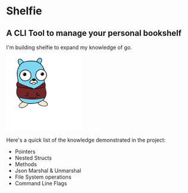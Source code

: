 # Shelfie
## A CLI Tool to manage your personal bookshelf

I'm building shelfie to expand my knowledge of go.

<img src="./images/sethgopher.svg" width="200" height="200" alt="Image of me as a gopher"/>

Here's a quick list of the knowledge demonstrated in the project:
- Pointers
- Nested Structs
- Methods
- Json Marshal & Unmarshal
- File System operations
- Command Line Flags

